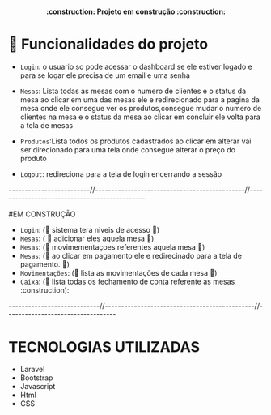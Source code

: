 <h4 align="center"> 
    :construction:  Projeto em construção  :construction:
</h4>

# :hammer: Funcionalidades do projeto

- `Login`: o usuario so pode acessar o dashboard se ele estiver logado e para se logar ele precisa de um email e uma senha 

- `Mesas`: Lista todas as mesas com o numero de clientes e o status da mesa ao clicar em uma das mesas ele e redirecionado para a pagina da mesa onde ele consegue ver os produtos,consegue mudar o numero de clientes na mesa e o status da mesa ao clicar em concluir ele volta para a tela de mesas
- `Produtos`:Lista todos os produtos cadastrados ao clicar em alterar vai ser direcionado para uma tela onde consegue alterar o preço do produto
- `Logout`: redireciona para a tela de login encerrando a sessão

-------------------------//----------------------------------------------//----------------------------------------------


#EM CONSTRUÇÃO

- `Login`: (:construction: sistema tera niveis de acesso :construction:)
- `Mesas`: ( :construction: adicionar eles aquela mesa :construction:)
- `Mesas`: (:construction: movimementaçoes referentes aquela mesa :construction:)
- `Mesas`: (:construction: ao clicar em pagamento ele e redirecinado para a tela de pagamento. :construction:)
- `Movimentações`: (:construction: lista as movimentações de cada mesa :construction:)
- `Caixa`: (:construction: lista todas os fechamento de conta referente as mesas :construction):

----------------------------//----------------------------------------------//----------------------------------



# TECNOLOGIAS UTILIZADAS
* Laravel
* Bootstrap
* Javascript
* Html
* CSS



